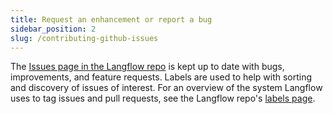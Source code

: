 ```yaml
---
title: Request an enhancement or report a bug
sidebar_position: 2
slug: /contributing-github-issues
---
```


The [Issues page in the Langflow repo](https://github.com/langflow-ai/langflow/issues) is kept up to date with bugs, improvements, and feature requests. Labels are used to help with sorting and discovery of issues of interest. For an overview of the system Langflow uses to tag issues and pull requests, see the Langflow repo's [labels page](https://github.com/langflow-ai/langflow/labels).
